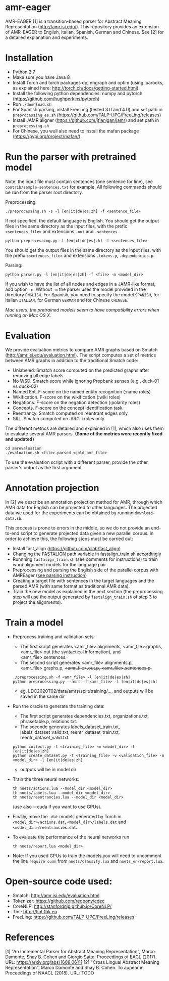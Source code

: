 # amr-eager

AMR-EAGER [1] is a transition-based parser for Abstract Meaning Representation (http://amr.isi.edu/). This repository provides an extension of AMR-EAGER to English, Italian, Spanish, German and Chinese. See [2] for a detailed explanation and experiments.

# Installation

- Python 2.7
- Make sure you have Java 8
- Install Torch and torch packages dp, nngraph and optim (using luarocks, as explained here: http://torch.ch/docs/getting-started.html)
- Install the following python dependencies: numpy and pytorch (https://github.com/hughperkins/pytorch)
- Run ```./download.sh```
- For Spanish parsing, install FreeLing (tested 3.0 and 4.0) and set path in ```preprocessing_es.sh```  (https://github.com/TALP-UPC/FreeLing/releases)
- Install JAMR aligner (https://github.com/jflanigan/jamr) and set path in ```preprocessing.sh```
- For Chinese, you wull also need to install the mafan package (https://pypi.org/project/mafan/).

<a name="Parse"></a>
# Run the parser with pretrained model

Note: the input file must contain sentences (one sentence for line), see ```contrib/sample-sentences.txt``` for example. All following commands should be run from the parser root directory.

Preprocessing:
```
./preprocessing.sh -s -l [en|it|de|es|zh] -f <sentence_file>
```

If not specified, the default language is English. You should get the output files in the same directory as the input files, with the prefix ```<sentences_file>``` and extensions ```.out``` and ```.sentences```.

```
python preprocessing.py -l [en|it|de|es|zh] -f <sentences_file>
```

You should get the output files in the same directory as the input files, with the prefix ```<sentences_file>``` and extensions ```.tokens.p```, ```.dependencies.p```.

Parsing:
```
python parser.py -l [en|it|de|es|zh] -f <file> -m <model_dir>
``` 
If you wish to have the list of all nodes and edges in a JAMR-like format, add option ```-n```. Without ```-m``` the parser uses the model provided in the directory ```ENGLISH```. For Spanish, you need to specify the model ```SPANISH```, for Italian ```ITALIAN```, for German ```GERMAN``` and for Chinese ```CHINESE```.

*Mac users: the pretrained models seem to have compatibility errors when running on Mac OS X.*

# Evaluation

We provide evaluation metrics to compare AMR graphs based on Smatch (http://amr.isi.edu/evaluation.html).
The script computes a set of metrics between AMR graphs in addition to the traditional Smatch code:

* Unlabeled: Smatch score computed on the predicted graphs after removing all edge labels
* No WSD. Smatch score while ignoring Propbank senses (e.g., duck-01 vs duck-02)
* Named Ent. F-score on the named entity recognition (:name roles)
* Wikification. F-score on the wikification (:wiki roles)
* Negations. F-score on the negation detection (:polarity roles)
* Concepts. F-score on the concept identification task
* Reentrancy. Smatch computed on reentrant edges only
* SRL. Smatch computed on :ARG-i roles only

The different metrics are detailed and explained in [1], which also uses them to evaluate several AMR parsers.
**(Some of the metrics were recently fixed and updated)**

```
cd amrevaluation
./evaluation.sh <file>.parsed <gold_amr_file>
```

To use the evaluation script with a different parser, provide the other parser's output as the first argument. 

# Annotation projection

In [2] we describe an annotation projection method for AMR, through which AMR data for English can be projected to other languages. The projected data we used for the experiments can be obtained by running ```download-data.sh```.

This process is prone to errors in the middle, so we do not provide an end-to-end script to generate projected data given a new parallel corpus. In order to achieve this, the following steps must be carried out:

- Install fast_align (https://github.com/clab/fast_align)
- Changing the FASTALIGN path variable in fastalign_train.sh accordingly
- Runnning ```fastalign_train.sh``` (see comments for instructions) to train word alignment models for the language pair
- Preprocessing and parsing the English side of the parallel corpus with AMREager ([see parsing instruction](#Parse))
- Creating a target file with sentences in the target languages and the parsed AMR (with same format as traditional AMR data).
- Train the new model as explained in the next section (the preprocessing step will use the output generated by ```fastalign_train.sh``` of step 3 to project the alignments).


# Train a model

- Preprocess training and validation sets:
  - The first script generates <amr_file>.alignments, <amr_file>.graphs, <amr_file>.out (the syntactical information), and <amr_file>.sentences.
  - The second script generates <amr_file>.alignments.p, <amr_file>.graphs.p, ~~<amr_file>.out.p, <amr_file>.sentences.p.~~
  ```
  ./preprocessing.sh -f <amr_file> -l [en|it|de|es|zh]
  python preprocessing.py --amrs -f <amr_file> -l [en|it|de|es|zh]
  ```
  - eg. LDC2020T02/data/amrs/split/training/..., and outputs will be saved in the same dir
  
- Run the oracle to generate the training data:
  - The first script generates dependencies.txt, organizations.txt, phrasetable.p, relations.txt.
  - The seconde generates labels_dataset_train.txt, labels_dataset_valid.txt, reentr_dataset_train.txt, reentr_dataset_valid.txt
  ```
  python collect.py -t <training_file> -m <model_dir> -l [en|it|de|es|zh]
  python create_dataset.py -t <training_file> -v <validation_file> -m <model_dir> -l [en|it|de|es|zh]
  ```
  - outputs will be in model dir
  
- Train the three neural networks: 
  ```
  th nnets/actions.lua --model_dir <model_dir>
  th nnets/labels.lua --model_dir <model_dir>
  th nnets/reentrancies.lua --model_dir <model_dir>
  ```
  
  (use also --cuda if you want to use GPUs). 
 
- Finally, move the ```.dat``` models generated by Torch in ```<model_dir>/actions.dat```, ```<model_dir>/labels.dat``` and ```<model_dir>/reentrancies.dat```.
  
- To evaluate the performance of the neural networks run 
  ```
  th nnets/report.lua <model_dir>
  ```
- Note: If you used GPUs to train the models,you will need to uncomment the line ```require cunn``` from ```nnets/classify.lua``` and ```nnets_en/report.lua```.

# Open-source code used:

- Smatch: http://amr.isi.edu/evaluation.html
- Tokenizer: https://github.com/redpony/cdec
- CoreNLP: http://stanfordnlp.github.io/CoreNLP/
- Tint: http://tint.fbk.eu
- FreeLing: https://github.com/TALP-UPC/FreeLing/releases

# References

[1] "An Incremental Parser for Abstract Meaning Representation", Marco Damonte, Shay B. Cohen and Giorgio Satta. Proceedings of EACL (2017). URL: https://arxiv.org/abs/1608.06111
[2] "Cross Lingual Abstract Meaning Representation", Marco Damonte and Shay B. Cohen. To appear in Proceedings of NAACL (2018). URL: TODO
